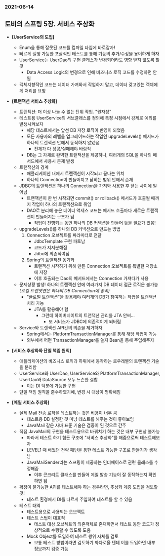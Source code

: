 ### 2021-06-14
  
## 토비의 스프링 5장. 서비스 추상화
- __[UserService의 도입]__
    - Enum을 통해 잘못된 코드를 컴파일 타임에 바로잡자!
    - 빠르게 실행 가능한 포괄적인 테스트를 통해 기능의 추가/수정을 용이하게 하자
    - UserService는 UserDao의 구현 클래스가 변경되더라도 영향 받지 않도록 할 것
        - Data Access Logic의 변경으로 인해 비즈니스 로직 코드를 수정하면 안 됨
    - 객체지향적인 코드는 데이터 가져와서 작업하지 말고, 데이터 갖고있는 객체에게 처리를 요청

- __[트랜잭션 서비스 추상화]__
    - 트랜잭션: 더 이상 나눌 수 없는 단위 작업. "원자성"
    - 테스트용 UserService의 서브클래스를 정의해 특정 시점에서 강제로 예외를 발생시켜보자
        - 해당 테스트에서는 앞선 DB 저장 로직이 반영이 되었음 
        - 모든 사용자의 레벨을 업그레이드하는 작업인 upgradeLevels() 메서드가 하나의 트랜잭션 안에서 동작하지 않았음
            - 전체가 다 성공/실패해야 바람직
        - DB는 그 자체로 완벽한 트랜잭션을 제공하나, 여러개의 SQL을 하나의 메서드에서 사용시 문제 발생
    - 트랜잭션의 경계
        - 애플리케이션 내에서 트랜잭션이 시작되고 끝나는 위치
        - 하나의 Connection이 만들어지고 닫히는 범위 안에서 존재
    - JDBC의 트랜잭션은 하나의 Connection을 가져와 사용한 후 닫는 사이에 일어남
        - 트랜잭션이 한 번 시작되면 commit() or rollback() 메서드가 호출될 때까지 작업이 하나의 트랜잭션으로 묶임
        - DAO로 분리해 놓은 데이터 액세스 코드는 메서드 호출마다 새로운 트랜잭션이 만들어지는 구조가 됨
            - 작업이 진행되는 동안 하나의 DB 커넥션을 만들어 놓을 필요가 있음!
    - upgradeLevels()를 하나의 DB 커넥션으로 만드는 방법
        1. Connection 오브젝트를 파라미터로 전달
            - JdbcTemplate 구현 파토남
            - 코드가 지저분해짐
            - Jdbc에 의존적여짐
        2. Spring의 트랜잭션 동기화
            - 트랜잭션 시작하기 위해 만든 Connection 오브젝트를 특별한 저장소에 저장
            - 이후 호출되는 Dao의 메서드에서는 Connection 가져다가 사용
    - 문제상황 발생! 하나의 트랜잭션 안에 여러가지 DB 데이터 접근 로직은 불가능 *(로컬 트랜잿견은 하나의 DB Connection에 종속)*
        - "글로벌 트랜잭션"을 활용해야 여러개의 DB가 참여하는 작업을 트랜잭션 처리 가능
            - JTA를 활용해야 함
                - 그런데 하이버네이트의 트랜잭션 관리를 JTA 안써...
                    - 또 서비스가 JDBC에 의존적이게 되버림
    - Service와 트랜잭션 API간의 의존을 제거하자
        - Spring에서는 PlatformTransactionManager를 통해 해당 작업이 가능
        - 외부에서 어떤 TransactionManager를 쓸지 Bean을 통해 주입해주자

- __[서비스 추상화와 단일 책임 원칙]__
    - 애플리케이션의 비즈니스 로직과 하위에서 동작하는 로우레벨의 트랜잭션 기술을 분리함
    - UserService와 UserDao, UserService와 PlatformTransactionManager, UserDao와 DataSource 모두 느슨한 결합
        - 이는 DI 덕분에 가능한 구현
    - 단일 책임 원칙을 준수하였기에, 변경 시 대상이 명확해짐
    
- __[메일 서비스 추상화]__
    - 실제 Mail 전송 로직을 테스트하는 것은 비용이 너무 큼
        - 테스트용 DB 설정한 것 마냥 테스트를 해주는 것이 좋아보임
        - JavaMail 같은 자바 표준 기술은 검증이 된 것으로 간주
    - 직접 JavaMail의 구현을 테스트용으로 바꿔치기 하는 것은 내부 구현상 불가능
        - 따라서 테스트 하기 힘든 구조에 "서비스 추상화"를 해줌으로써 테스트해보자
        - LEVEL1 때 배웠던 전략 패턴을 통한 테스트 가능한 구조로 만들기가 생각남
        - JavaMailSender라는 스프링이 제공하는 인터페이스로 관련 클래스를 수정해줌
            - 이후 콘크리트 클래스를 만들어 메일 발송 기능이 잘 동작하는지 확인하면 됨
    - 확장이 불가능한 API를 테스트해야 하는 경우라면, 추상화 계층 도입을 검토할 것!
        - 테스트 환경에서 DI를 다르게 주입하여 테스트를 할 수 있음
    - 테스트 대역
        - 테스트용으로 사용되는 오브젝트
        - 테스트 스텁이 대표적
            - 테스트 대상 오브젝트의 의존객체로 존재하면서 테스트 동안 코드가 정상적으로 수행할 수 있도록 도움
        - Mock Object를 도입하여 테스트 행위 자체를 검토
            - 보통 테스트 방법이라면 검토하기 까다로울 텐데 이를 도입하면 내부 정보까지 검증 가능
            
        
    